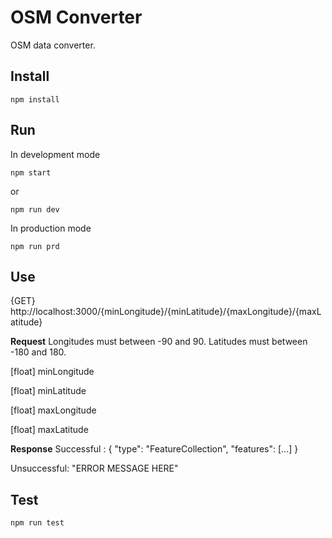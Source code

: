 # OSM Converter

OSM data converter.



## Install


```
npm install
```

## Run

  

In development mode

```
npm start
```

or

```
npm run dev
```

In production mode

```
npm run prd
```

  

## Use


{GET} http://localhost:3000/{minLongitude}/{minLatitude}/{maxLongitude}/{maxLatitude}

**Request**
Longitudes must between -90 and 90. Latitudes must between -180 and 180.

[float] minLongitude

[float] minLatitude

[float] maxLongitude

[float] maxLatitude

**Response**
 Successful :
{
"type": "FeatureCollection",
"features": [...]
}

Unsuccessful:
"ERROR MESSAGE HERE"

## Test


```
npm run test
```